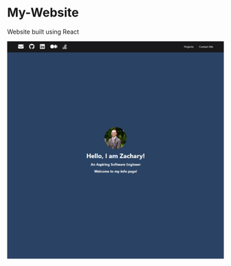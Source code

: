 # My-Website
Website built using React


![alt text](https://github.com/zhuff99/My-Website/blob/main/image.jpg?raw=true)
